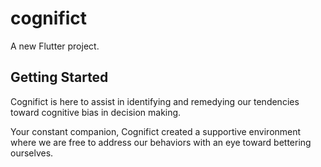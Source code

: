# cognifict

A new Flutter project.

## Getting Started

Cognifict is here to assist in identifying and remedying our tendencies toward cognitive bias in decision making.

Your constant companion, Cognifict created a supportive environment where we are free to address our behaviors with an eye toward bettering ourselves.